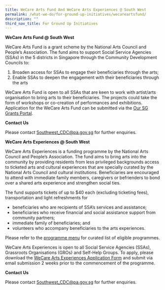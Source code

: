 ```yaml
---
title: WeCare Arts Fund And WeCare Arts Experiences @ South West
permalink: /what-we-do/for-ground-up-initiatives/wecareartsfund/
description: ""
third_nav_title: For Ground Up Initiatives
---
```

**WeCare Arts Fund @ South West**  
  
WeCare Arts Fund is a grant scheme by the National Arts Council and People’s Association. The fund aims to support Social Service Agencies (SSAs) in the 5 districts in Singapore through the Community Development Councils to:

1.  Broaden access for SSAs to engage their beneficiaries through the arts;
2.  Enable SSAs to deepen the engagement with their beneficiaries through the arts

WeCare Arts Fund is open to all SSAs that are keen to work with artist/arts organisation to bring arts to their beneficiaries. The projects could take the form of workshops or co-creation of performances and exhibitions. Application for the WeCare Arts Fund can be submitted via the [Our SG Grants Portal](https://oursggrants.gov.sg/). 

**Contact Us**  

Please contact [Southwest\_CDC@pa.gov.sg](mailto:Southwest_CDC@pa.gov.sg) for further enquiries. 

**WeCare Arts Experiences @ South West**

WeCare Arts Experiences is a funding programme by the National Arts Council and People’s Association. The fund aims to bring arts into the community by providing residents from less privileged backgrounds access to ticketed arts and cultural experiences that are specially curated by the National Arts Council and cultural institutions. Beneficiaries are encouraged to attend with immediate family members, caregivers or befrienders to bond over a shared arts experience and strengthen social ties.

The fund supports tickets of up to $40 each (excluding ticketing fees), transportation and light refreshments for

* beneficiaries who are recipients of SSA’s services and assistance;
* beneficiaries who receive financial and social assistance support from community partners;
* immediate family of beneficiaries; and
* volunteers who accompany beneficiaries to the arts experiences.

Please refer to the [programme menu](https://go.gov.sg/wcae-menu) for curated list of eligible programmes.

WeCare Arts Experiences is open to all Social Service Agencies (SSAs), Grassroots Organisations (GROs) and Self-Help Groups. To apply, please download the [WeCare Arts Experiences Application Form](/files/What%20we%20do/WeCare%20Arts%20Experiences%20%20%20SW/wecare%20arts%20experiences%20@%20south%20west%20-%20app%20form.pdf) and submit via email submission 2 weeks prior to the commencement of the programme.

**Contact Us**
  
Please contact [Southwest\_CDC@pa.gov.sg](mailto:Southwest_CDC@pa.gov.sg) for further enquiries.